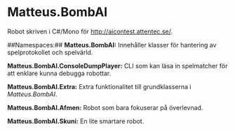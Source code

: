 Matteus.BombAI
==============

Robot skriven i C#/Mono för http://aicontest.attentec.se/.

##Namespaces:##
**Matteus.BombAI:**
Innehåller klasser för hantering av spelprotokollet och spelvärld.

**Matteus.BombAI.ConsoleDumpPlayer:**
CLI som kan läsa in spelmatcher för att enklare kunna debugga robottar.

**Matteus.BombAI.Extra:**
Extra funktionalitet till grundklasserna i *Matteus.BombAI*.

**Matteus.BombAI.Afmen:**
Robot som bara fokuserar på överlevnad.


**Matteus.BombAI.Skuni:**
En lite smartare robot.
